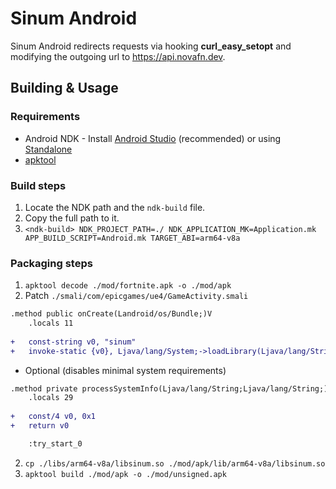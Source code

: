 # Sinum Android

Sinum Android redirects requests via hooking **curl_easy_setopt** and modifying the outgoing url to https://api.novafn.dev.

## Building & Usage

### Requirements

- Android NDK - Install [Android Studio](https://developer.android.com/studio) (recommended) or using [Standalone](https://developer.android.com/ndk/downloads)
- [apktool](https://apktool.org/)

### Build steps

1. Locate the NDK path and the `ndk-build` file.
2. Copy the full path to it.
2. `<ndk-build> NDK_PROJECT_PATH=./ NDK_APPLICATION_MK=Application.mk APP_BUILD_SCRIPT=Android.mk TARGET_ABI=arm64-v8a`

### Packaging steps

1. `apktool decode ./mod/fortnite.apk -o ./mod/apk`
2. Patch `./smali/com/epicgames/ue4/GameActivity.smali`
```diff
.method public onCreate(Landroid/os/Bundle;)V
    .locals 11
    
+   const-string v0, "sinum"
+   invoke-static {v0}, Ljava/lang/System;->loadLibrary(Ljava/lang/String;)V
```
- Optional (disables minimal system requirements)
```diff
.method private processSystemInfo(Ljava/lang/String;Ljava/lang/String;)Z
    .locals 29
    
+   const/4 v0, 0x1
+   return v0

    :try_start_0 
```
2. `cp ./libs/arm64-v8a/libsinum.so ./mod/apk/lib/arm64-v8a/libsinum.so`
3. `apktool build ./mod/apk -o ./mod/unsigned.apk`
